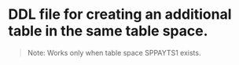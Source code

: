 # DDL file for creating an additional table in the same table space.
> Note: Works only when table space SPPAYTS1 exists.
